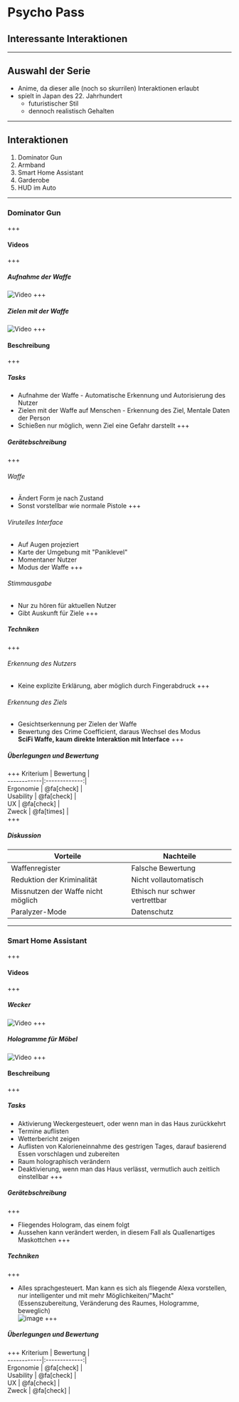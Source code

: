 # Psycho Pass
## Interessante Interaktionen
---
## Auswahl der Serie
- Anime, da dieser alle (noch so skurrilen) Interaktionen erlaubt
- spielt in Japan des 22. Jahrhundert
    - futuristischer Stil
    - dennoch realistisch Gehalten
---
## Interaktionen
1. Dominator Gun
2. Armband
3. Smart Home Assistant
4. Garderobe
5. HUD im Auto
---
### Dominator Gun
+++
#### Videos
+++
##### Aufnahme der Waffe 
![Video](https://www.youtube.com/embed/rk7KivEwZVk?start=482&end=502&iv_load_policy=3)
+++
##### Zielen mit der Waffe
![Video](https://www.youtube.com/embed/rk7KivEwZVk?start=689&end=698&iv_load_policy=3)
+++
#### Beschreibung
+++
##### Tasks
- Aufnahme der Waffe - Automatische Erkennung und Autorisierung des Nutzer
- Zielen mit der Waffe auf Menschen - Erkennung des Ziel, Mentale Daten der Person
- Schießen nur möglich, wenn Ziel eine Gefahr darstellt
+++
##### Gerätebschreibung
+++
###### Waffe
- Ändert Form je nach Zustand
- Sonst vorstellbar wie normale Pistole
+++
###### Virutelles Interface
- Auf Augen projeziert
- Karte der Umgebung mit "Paniklevel"
- Momentaner Nutzer
- Modus der Waffe
+++
###### Stimmausgabe
- Nur zu hören für aktuellen Nutzer
- Gibt Auskunft für Ziele
+++
##### Techniken
+++
###### Erkennung des Nutzers
- Keine explizite Erklärung, aber möglich durch Fingerabdruck
+++
###### Erkennung des Ziels
- Gesichtserkennung per Zielen der Waffe
- Bewertung des Crime Coefficient, daraus Wechsel des Modus  
**SciFi Waffe, kaum direkte Interaktion mit Interface**
+++
##### Überlegungen und Bewertung
+++
Kriterium   | Bewertung     |  
------------|:-------------:|  
Ergonomie   | @fa[check]    |  
Usability   | @fa[check]    |  
UX          | @fa[check]    |  
Zweck       | @fa[times]    |  
+++
##### Diskussion
Vorteile    | Nachteile     |  
------------|---------------|  
Waffenregister                      | Falsche Bewertung    |  
Reduktion der Kriminalität          | Nicht vollautomatisch|  
Missnutzen der Waffe nicht möglich  | Ethisch nur schwer vertrettbar |  
Paralyzer-Mode                      | Datenschutz           |

---
### Smart Home Assistant
+++
#### Videos
+++
##### Wecker
![Video](https://www.youtube.com/embed/qmfknwTed6c?start=27&end=46&iv_load_policy=3)
+++
##### Hologramme für Möbel
![Video](https://www.youtube.com/embed/qmfknwTed6c?start=180&end=186&iv_load_policy=3)
+++
#### Beschreibung
+++
##### Tasks
- Aktivierung Weckergesteuert, oder wenn man in das Haus zurückkehrt
- Termine auflisten
- Wetterbericht zeigen
- Auflisten von Kalorieneinnahme des gestrigen Tages, darauf basierend Essen vorschlagen und zubereiten
- Raum holographisch verändern
- Deaktivierung, wenn man das Haus verlässt, vermutlich auch zeitlich einstellbar
+++
##### Gerätebschreibung
+++
- Fliegendes Hologram, das einem folgt
- Aussehen kann verändert werden, in diesem Fall als Quallenartiges Maskottchen
+++
##### Techniken
+++
- Alles sprachgesteuert. Man kann es sich als fliegende Alexa vorstellen, nur intelligenter und mit mehr Möglichkeiten/"Macht" (Essenszubereitung, Veränderung des Raumes, Hologramme, beweglich)  
![image](https://user-images.githubusercontent.com/23435018/38270619-36e36486-3784-11e8-9642-3c127e167740.png)
+++
##### Überlegungen und Bewertung
+++
Kriterium   | Bewertung     |  
------------|:-------------:|  
Ergonomie   | @fa[check]    |  
Usability   | @fa[check]    |  
UX          | @fa[check]    |  
Zweck       | @fa[check]    | 

